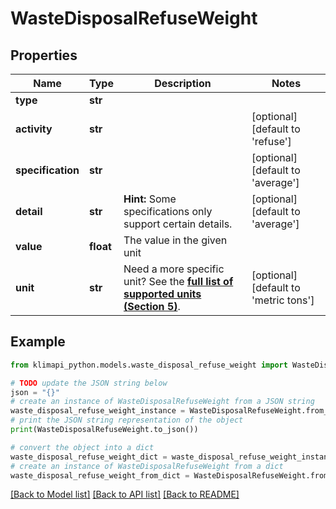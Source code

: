 # WasteDisposalRefuseWeight


## Properties

Name | Type | Description | Notes
------------ | ------------- | ------------- | -------------
**type** | **str** |  | 
**activity** | **str** |  | [optional] [default to 'refuse']
**specification** | **str** |  | [optional] [default to 'average']
**detail** | **str** |  **Hint:** Some specifications only support certain details. | [optional] [default to 'average']
**value** | **float** | The value in the given unit | 
**unit** | **str** | Need a more specific unit? See the **[full list of supported units (Section 5)](https://convert.js.org/types/_unitsbymeasureraw)**. | [optional] [default to 'metric tons']

## Example

```python
from klimapi_python.models.waste_disposal_refuse_weight import WasteDisposalRefuseWeight

# TODO update the JSON string below
json = "{}"
# create an instance of WasteDisposalRefuseWeight from a JSON string
waste_disposal_refuse_weight_instance = WasteDisposalRefuseWeight.from_json(json)
# print the JSON string representation of the object
print(WasteDisposalRefuseWeight.to_json())

# convert the object into a dict
waste_disposal_refuse_weight_dict = waste_disposal_refuse_weight_instance.to_dict()
# create an instance of WasteDisposalRefuseWeight from a dict
waste_disposal_refuse_weight_from_dict = WasteDisposalRefuseWeight.from_dict(waste_disposal_refuse_weight_dict)
```
[[Back to Model list]](../README.md#documentation-for-models) [[Back to API list]](../README.md#documentation-for-api-endpoints) [[Back to README]](../README.md)


